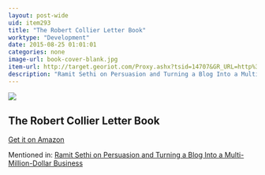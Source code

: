 ```yaml
---
layout: post-wide
uid: item293
title: "The Robert Collier Letter Book"
worktype: "Development"
date: 2015-08-25 01:01:01
categories: none
image-url: book-cover-blank.jpg
item-url: http://target.georiot.com/Proxy.ashx?tsid=14707&GR_URL=http%3A%2F%2Fwww.amazon.com%2FThe-Robert-Collier-Letter-Book%2Fdp%2F8087830679%2F
description: "Ramit Sethi on Persuasion and Turning a Blog Into a Multi-Million-Dollar Business"
---
```

<a href="http://target.georiot.com/Proxy.ashx?tsid=14707&GR_URL=http%3A%2F%2Fwww.amazon.com%2FThe-Robert-Collier-Letter-Book%2Fdp%2F8087830679%2F" target="blank"><img src="../../../../img/thumbs/book-cover-blank.jpg" class="prod-img"></a>
<h2>The Robert Collier Letter Book</h2>
<p><a href="http://target.georiot.com/Proxy.ashx?tsid=14707&GR_URL=http%3A%2F%2Fwww.amazon.com%2FThe-Robert-Collier-Letter-Book%2Fdp%2F8087830679%2F" target="blank">Get it on Amazon</a><p>
<p>Mentioned in: <a href="http://fourhourworkweek.com/2014/10/09/ramit-sethi-on-persuasion-and-turning-a-blog-into-a-multi-million-dollar-business/comment-page-3/" target="blank">Ramit Sethi on Persuasion and Turning a Blog Into a Multi-Million-Dollar Business</a></p>
